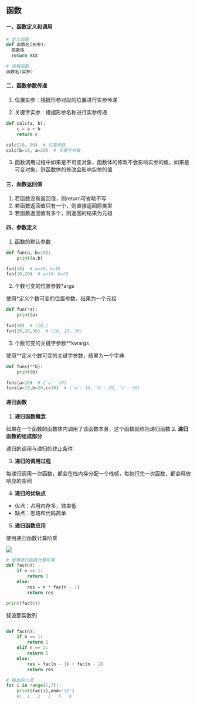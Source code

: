 ## 函数

#### 一、函数定义和调用
```py
# 定义函数
def 函数名(形参):
  函数体
  return XXX

# 调用函数
函数名(实参)
```
#### 二、函数参数传递

1. 位置实参：根据形参对应的位置进行实参传递

2. 关键字实参：根据形参名称进行实参传递
```py
def calc(a, b):
    c = a + b
    return c

calc(10, 20)  # 位置参数
calc(b=10, a=20)  # 关键字参数
```
3. 函数调用过程中如果是不可变对象，函数体的修改不会影响实参的值，如果是可变对象，则函数体的修改会影响实参的值


#### 三、函数返回值

1. 若函数没有返回值，则return可省略不写
2. 若函数返回值只有一个，则直接返回原类型
3. 若函数返回值有多个，则返回的结果为元祖

#### 四、参数定义

1. 函数的默认参数
```py
def fun(a, b=10):
    print(a,b)

fun(10)  # a=10，b=10
fun(10,20)  # a=10，b=20
```
2. 个数可变的位置参数*args

使用*定义个数可变的位置参数，结果为一个元祖
```py
def fun(*a):
    print(a)

fun(10)  # (10,)
fun(10,20,30)  # (10, 20, 30)
```

3. 个数可变的关键字参数**kwargs

使用**定义个数可变的关键字参数，结果为一个字典
```py
def funs(**b):
    print(b)

funs(a=10)  # {'a': 10}
funs(a=10,b=20,c=30)  # {'a': 10, 'b': 20, 'c': 30}
```


#### 递归函数
1. **递归函数概念**

  如果在一个函数的函数体内调用了该函数本身，这个函数就称为递归函数
2. **递归函数的组成部分**

  递归的调用与递归的终止条件

3. **递归的调用过程**

  每递归调用一次函数，都会在栈内存分配一个栈帧，每执行完一次函数，都会释放响应的空间

4. **递归的优缺点**

 - 优点：占用内存多，效率低
 - 缺点：思路和代码简单

5. **递归函数应用**

使用递归函数计算阶乘

![](https://kingan-md-img.oss-cn-guangzhou.aliyuncs.com/blog/202305092226002.png)
```py
# 使用递归函数计算阶乘
def fac(n):
    if n == 1:
        return 1
    else:
        res = n * fac(n - 1)
        return res

print(fac(6))
```

斐波那契数列
```py

def fac(n):
    if n == 1:
        return 1
    elif n == 2:
        return 1
    else:
        res = fac(n - 1) + fac(n - 2)
        return res

# 输出前六项
for i in range(1,7):
    print(fac(i),end='\t') 
    #1	1	2	3	5	8
```